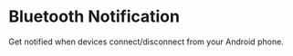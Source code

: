 Bluetooth Notification
======================

Get notified when devices connect/disconnect from your Android phone.
